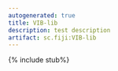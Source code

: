 ```yaml
---
autogenerated: true
title: VIB-lib
description: test description
artifact: sc.fiji:VIB-lib
---
```


{% include stub%}

